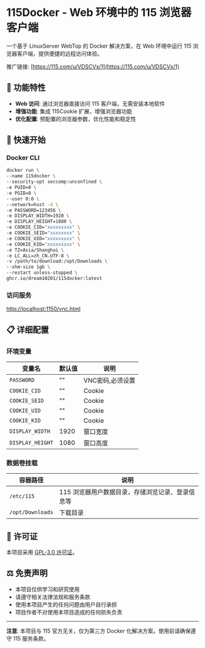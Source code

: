# 115Docker - Web 环境中的 115 浏览器客户端
一个基于 LinuxServer WebTop 的 Docker 解决方案，在 Web 环境中运行 115 浏览器客户端，提供便捷的远程访问体验。

推广链接: [https://115.com/u/VDSCVx/1](https://115.com/u/VDSCVx/1)

## 🌟 功能特性

- **Web 访问**: 通过浏览器直接访问 115 客户端，无需安装本地软件
- **增强功能**: 集成 115Cookie 扩展，增强浏览器功能
- **优化配置**: 预配置的浏览器参数，优化性能和稳定性

## 🚀 快速开始
### Docker CLI
```bash
docker run \
--name 115docker \
--security-opt seccomp:unconfined \
-e PUID=0 \
-e PGID=0 \
--user 0:0 \
--network=host -d \
-e PASSWORD=123456 \
-e DISPLAY_WIDTH=1920 \
-e DISPLAY_HEIGHT=1080 \
-e COOKIE_CID="xxxxxxxxx" \
-e COOKIE_SEID="xxxxxxxx" \
-e COOKIE_UID="xxxxxxxxx" \
-e COOKIE_KID="xxxxxxxxx" \
-e TZ=Asia/Shanghai \
-e LC_ALL=zh_CN.UTF-8 \
-v /path/to/download:/opt/Downloads \
--shm-size 1gb \
--restart unless-stopped \
ghcr.io/dream10201/115docker:latest
```
### 访问服务
[http://localhost:1150/vnc.html](http://localhost:1150/vnc.html)

## 📋 详细配置

### 环境变量

| 变量名 | 默认值 | 说明 |
|--------|--------|------|
| `PASSWORD` | "" | VNC密码,必须设置 |
| `COOKIE_CID` | "" | Cookie | 用于自动登录 |
| `COOKIE_SEID` | "" | Cookie | 用于自动登录 |
| `COOKIE_UID` | "" | Cookie | 用于自动登录 |
| `COOKIE_KID` | "" | Cookie | 用于自动登录 |
| `DISPLAY_WIDTH` | 1920 | 窗口宽度 |
| `DISPLAY_HEIGHT` | 1080 | 窗口高度 |

### 数据卷挂载

| 容器路径 | 说明 |
|----------|------|
| `/etc/115` | 115 浏览器用户数据目录，存储浏览记录、登录信息等 |
| `/opt/Downloads` | 下载目录 |

## 📄 许可证

本项目采用 [GPL-3.0 许可证](LICENSE)。

## ⚖️ 免责声明

- 本项目仅供学习和研究使用
- 请遵守相关法律法规和服务条款
- 使用本项目产生的任何问题由用户自行承担
- 项目作者不对使用本项目造成的任何损失负责

---

**注意**: 本项目与 115 官方无关，仅为第三方 Docker 化解决方案。使用前请确保遵守 115 服务条款。

